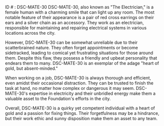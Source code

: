 ID # : DSC-MATE-30
DSC-MATE-30, also known as "The Electrician," is a female human with a charming smile that can light up any room. The most notable feature of their appearance is a pair of red cross earrings on their ears and a silver chain as an accessory. They work as an electrician, responsible for maintaining and repairing electrical systems in various locations across the city.

However, DSC-MATE-30 can be somewhat unreliable due to their scatterbrained nature. They often forget appointments or become sidetracked, leading to comical yet frustrating situations for those around them. Despite this flaw, they possess a friendly and upbeat personality that endears them to many. DSC-MATE-30 is an exemplar of the adage "heart of gold, but absent-minded."

When working on a job, DSC-MATE-30 is always thorough and efficient, even amidst their occasional distraction. They can be trusted to finish the task at hand, no matter how complex or dangerous it may seem. DSC-MATE-30's expertise in electricity and their unbridled energy make them a valuable asset to the Foundation's efforts in the city.

Overall, DSC-MATE-30 is a quirky yet competent individual with a heart of gold and a passion for fixing things. Their forgetfulness may be a hindrance, but their work ethic and sunny disposition make them an asset to any team.